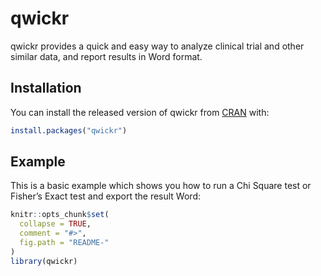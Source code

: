 
<!-- README.md is generated from README.Rmd. Please edit that file -->

# qwickr

<!-- badges: start -->

<!-- badges: end -->

qwickr provides a quick and easy way to analyze clinical trial and other
similar data, and report results in Word format.

## Installation

You can install the released version of qwickr from
[CRAN](https://CRAN.R-project.org) with:

``` r
install.packages("qwickr")
```

## Example

This is a basic example which shows you how to run a Chi Square test or
Fisher’s Exact test and export the result Word:

``` r
knitr::opts_chunk$set(
  collapse = TRUE,
  comment = "#>",
  fig.path = "README-"
)
library(qwickr)
```
